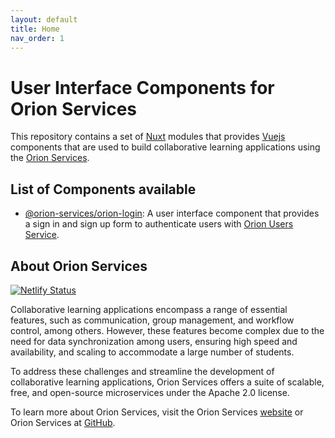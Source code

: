 ```yaml
---
layout: default
title: Home
nav_order: 1
---
```


# User Interface Components for Orion Services

This repository contains a set of [Nuxt](https://nuxt.com/) modules that
provides [Vuejs](https://vuejs.org) components that are used to build
collaborative learning applications using the [Orion Services](https://orion-services.dev).

## List of Components available

- [@orion-services/orion-login](https://www.npmjs.com/package/@orion-services/orion-login):
  A user interface component that provides a sign  in and sign up form to
  authenticate users with [Orion Users Service](https://users.orion-services.dev).

## About Orion Services

[![Netlify Status](https://api.netlify.com/api/v1/badges/f8b61d44-3a90-4c59-94c1-8fbd60e82d15/deploy-status)](https://app.netlify.com/sites/ui-orion-services/deploys)

Collaborative learning applications encompass a range of essential features,
such as communication, group management, and workflow control, among others.
However, these features become complex due to the need for data synchronization
among users, ensuring high speed and availability, and scaling to accommodate a
large number of students.

To address these challenges and streamline the development of collaborative
learning applications, Orion Services offers a suite of scalable, free, and
open-source microservices under the Apache 2.0 license.

To learn more about Orion Services, visit the Orion Services
[website](https://orion-services.dev) or Orion Services at
[GitHub](https://github.com/orion-services).